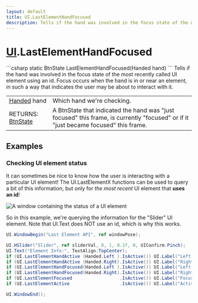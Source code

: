 ```yaml
---
layout: default
title: UI.LastElementHandFocused
description: Tells if the hand was involved in the focus state of the most recently called UI element using an id. Focus occurs when the hand is in or near an element, in such a way that indicates the user may be about to interact with it.
---
```

# [UI]({{site.url}}/Pages/StereoKit/UI.html).LastElementHandFocused

<div class='signature' markdown='1'>
```csharp
static BtnState LastElementHandFocused(Handed hand)
```
Tells if the hand was involved in the focus state of the
most recently called UI element using an id. Focus occurs when the
hand is in or near an element, in such a way that indicates the
user may be about to interact with it.
</div>

|  |  |
|--|--|
|[Handed]({{site.url}}/Pages/StereoKit/Handed.html) hand|Which hand we're checking.|
|RETURNS: [BtnState]({{site.url}}/Pages/StereoKit/BtnState.html)|A BtnState that indicated the hand was "just focused" this frame, is currently "focused" or if it "just became focused" this frame.|





## Examples

### Checking UI element status
It can sometimes be nice to know how the user is interacting with a
particular UI element! The UI.LastElementX functions can be used to
query a bit of this information, but only for _the most recent_ UI
element that **uses an id**!

![A window containing the status of a UI element]({{site.screen_url}}/UI/LastElementAPI.jpg)

So in this example, we're querying the information for the "Slider"
UI element. Note that UI.Text does NOT use an id, which is why this
works.
```csharp
UI.WindowBegin("Last Element API", ref windowPose);

UI.HSlider("Slider", ref sliderVal, 0, 1, 0.1f, 0, UIConfirm.Pinch);
UI.Text("Element Info:", TextAlign.TopCenter);
if (UI.LastElementHandActive (Handed.Left ).IsActive()) UI.Label("Left Active");
if (UI.LastElementHandActive (Handed.Right).IsActive()) UI.Label("Right Active");
if (UI.LastElementHandFocused(Handed.Left ).IsActive()) UI.Label("Left Focused");
if (UI.LastElementHandFocused(Handed.Right).IsActive()) UI.Label("Right Focused");
if (UI.LastElementFocused                  .IsActive()) UI.Label("Focused");
if (UI.LastElementActive                   .IsActive()) UI.Label("Active");

UI.WindowEnd();
```

